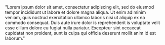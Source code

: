 "Lorem ipsum dolor sit amet, consectetur adipiscing elit, sed do eiusmod tempor
   incididunt ut labore et dolore magna aliqua. Ut enim ad minim veniam, quis nostrud exercitation ullamco laboris nisi ut aliquip ex ea commodo consequat.
    Duis aute irure dolor is reprehenderit is voluptate velit esse cillum dolore eu fugiat nulla pariatur. Excepteur sint occaecat cupidatat non proident, 
    sunt is culpa qui officia deserunt mollit anim id est laborum."
                                        